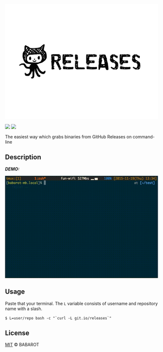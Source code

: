 ![](https://raw.githubusercontent.com/b4b4r07/screenshots/master/releases/logo.png)

[![](https://img.shields.io/travis/b4b4r07/releases.svg?style=flat-square)][travis]
[![](http://img.shields.io/badge/license-MIT-blue.svg?style=flat-square)][license]

The easiest way which grabs binaries from GitHub Releases on command-line

## Description

***DEMO:***

![](https://raw.githubusercontent.com/b4b4r07/screenshots/master/releases/demo.gif)

## Usage

Paste that your terminal. The `L` variable consists of username and repository name with a slash.

```console
$ L=user/repo bash -c "`curl -L git.io/releases`"
```

## License

[MIT][license] © BABAROT

[travis]:  https://travis-ci.org/b4b4r07/releases 
[license]: http://b4b4r07.mit-license.org
